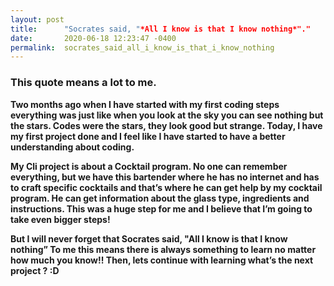 ```yaml
---
layout: post
title:      "Socrates said, "*All I know is that I know nothing*"."
date:       2020-06-18 12:23:47 -0400
permalink:  socrates_said_all_i_know_is_that_i_know_nothing
---
```



### This quote means a lot to me.
**Two months ago when I have started with my first coding steps everything was just like when you look at the sky you can see nothing but the stars.
Codes were the stars, they look good but strange. 
Today, I have my first project done and I feel like I have started to have a better understanding about coding.**

**My Cli project is about a Cocktail program. No one can remember everything, but we have this bartender where he has no internet and has to craft specific cocktails and that’s where he can get help by my cocktail program.
He can get information about the glass type, ingredients and instructions.
This was a huge step for me and I believe that I’m going to take even bigger steps!**


**But I will never forget that Socrates said, "All I know is that I know nothing”
To me this means there is always something to learn no matter how much you know!! 
Then, lets continue with learning what’s the next project ? :D**

